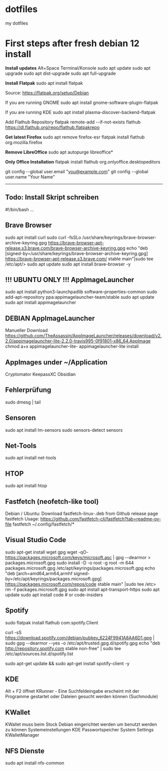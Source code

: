 # dotfiles
my dotfiles

# First steps after fresh debian 12 install

**Install updates**
Alt+Space Terminal/Konsole
 sudo apt update
 sudo apt upgrade
 sudo apt dist-upgrade
 sudo apt full-upgrade

**Install Flatpak**
 sudo apt install flatpak
 
Source: https://flatpak.org/setup/Debian

If you are running GNOME
 sudo apt install gnome-software-plugin-flatpak

If you are running KDE
 sudo apt install plasma-discover-backend-flatpak

Add Flathub Repository
 flatpak remote-add --if-not-exists flathub https://dl.flathub.org/repo/flathub.flatpakrepo

**Get latest Firefox**
    sudo apt remove firefox-esr
    flatpak install flathub org.mozilla.firefox

**Remove LibreOffice**
    sudo apt autopurge libreoffice*

**Only Office Installation**
    flatpak install flathub org.onlyoffice.desktopeditors



git config --global user.email "you@example.com"
git config --global user.name "Your Name"

---

## Todo: Install Skript schreiben
#!/bin/bash
...

## Brave Browser
sudo apt install curl
sudo curl -fsSLo /usr/share/keyrings/brave-browser-archive-keyring.gpg https://brave-browser-apt-release.s3.brave.com/brave-browser-archive-keyring.gpg
echo "deb [signed-by=/usr/share/keyrings/brave-browser-archive-keyring.gpg] https://brave-browser-apt-release.s3.brave.com/ stable main"|sudo tee /etc/apt/>
sudo apt update
sudo apt install brave-browser -y

## !!! UBUNTU ONLY !!! AppImageLauncher
sudo apt install python3-launchpadlib software-properties-common
sudo add-apt-repository ppa:appimagelauncher-team/stable
sudo apt update
sudo apt install appimagelauncher

## DEBIAN AppImageLauncher
Manueller Download
https://github.com/TheAssassin/AppImageLauncher/releases/download/v2.2.0/appimagelauncher-lite-2.2.0-travis995-0f91801-x86_64.AppImage
chmod a+x appimagelauncher-lite-
appimagelauncher-lite install

## AppImages under ~/Application
Cryptomator
KeepassXC
Obsidian

## Fehlerprüfung
sudo dmesg | tail

## Sensoren
sudo apt install lm-sensors
sudo sensors-detect
sensors

## Net-Tools
sudo apt install net-tools

## HTOP
sudo apt install htop

## Fastfetch (neofetch-like tool)
Debian / Ubuntu: Download fastfetch-linux-<proper architecture>.deb from Github release page
fastfetch
Usage: https://github.com/fastfetch-cli/fastfetch?tab=readme-ov-file
fastfetch ~/.config/fastfetch/*

## Visual Studio Code
sudo apt-get install wget gpg
wget -qO- https://packages.microsoft.com/keys/microsoft.asc | gpg --dearmor > packages.microsoft.gpg
sudo install -D -o root -g root -m 644 packages.microsoft.gpg /etc/apt/keyrings/packages.microsoft.gpg
echo "deb [arch=amd64,arm64,armhf signed-by=/etc/apt/keyrings/packages.microsoft.gpg] https://packages.microsoft.com/repos/code stable main" |sudo tee /etc>
rm -f packages.microsoft.gpg
sudo apt install apt-transport-https
sudo apt update
sudo apt install code # or code-insiders

## Spotify

sudo flatpak install flathub com.spotify.Client

curl -sS https://download.spotify.com/debian/pubkey_6224F9941A8AA6D1.gpg | sudo gpg --dearmor --yes -o /etc/apt/trusted.gpg.d/spotify.gpg
echo "deb http://repository.spotify.com stable non-free" | sudo tee /etc/apt/sources.list.d/spotify.list

sudo apt-get update && sudo apt-get install spotify-client -y

## KDE
Alt + F2 öffnet KRunner - Eine Suchfeldeingabe erscheint mit der Programme gestartet oder Dateien gesucht werden können (Suchmodule)

## KWallet
KWallet muss beim Stock Debian eingerichtet werden um benutzt werden zu können
Systemeinstellungen KDE Passwortspeicher
System Settings KWalletManager

## NFS Dienste
sudo apt install nfs-common